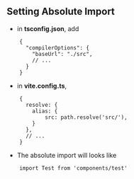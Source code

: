 ## Setting Absolute Import

- in **tsconfig.json**, add

```
    {
      "compilerOptions": {
        "baseUrl": "./src",
        // ...
      }
    }
```

- in **vite.config.ts**,

```
    {
      resolve: {
        alias: {
            src: path.resolve('src/'),
        }
      },
      // ...
    }
```

- The absolute import will looks like

```
    import Test from 'components/test'
```
